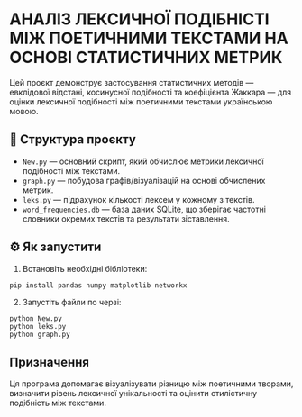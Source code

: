 # АНАЛІЗ ЛЕКСИЧНОЇ ПОДІБНІСТІ МІЖ ПОЕТИЧНИМИ ТЕКСТАМИ НА ОСНОВІ СТАТИСТИЧНИХ МЕТРИК

Цей проєкт демонструє застосування статистичних методів — евклідової відстані, косинусної подібності та коефіцієнта Жаккара — для оцінки лексичної подібності між поетичними текстами українською мовою.

## 📁 Структура проєкту

- `New.py` — основний скрипт, який обчислює метрики лексичної подібності між текстами.
- `graph.py` — побудова графів/візуалізацій на основі обчислених метрик.
- `leks.py` — підрахунок кількості лексем у кожному з текстів.
- `word_frequencies.db` — база даних SQLite, що зберігає частотні словники окремих текстів та результати зіставлення.

## ⚙️ Як запустити

1. Встановіть необхідні бібліотеки:

```bash
pip install pandas numpy matplotlib networkx
```

2. Запустіть файли по черзі:

```
python New.py
python leks.py
python graph.py
```

## Призначення

Ця програма допомагає візуалізувати різницю між поетичними творами, визначити рівень лексичної унікальності та оцінити стилістичну подібність між текстами.

